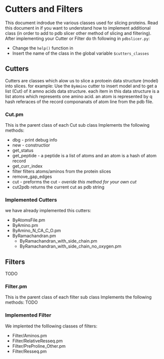 # Cutters and Filters

This document indrodue the various classes used for slicing proteins. 
Read this document in if you want to understand how to implement additional class (in order to add to pdb slicer other method of slicing and filtering).
After implementing your Cutter or Filter do th following in ```pdbslicer.py```:
* Change the ```help()``` function in 
* Insert the name of the class in the global variable ```$cutters_classes```

## Cutters
Cutters are classes which alow us to slice a protoein data structure (model) into slices.
for example: Use  the ```ByAmino``` cutter to insert model and to get a list (Cut) of it amno acids data structure.
each item in this data structure is a list atoms which represents one amino acid.
an atom is represented by q hash referaces of the record componanats of atom line from the pdb file.

### Cut.pm
This is the parent class of each Cut sub class
Implements the following methods:
* dbg - print debug info
* new - constructior 
* get_status  
* get_peptide  - a peptide is a list of atoms and an atom is a hash of atom record
* get_curr_index 
* filter  filters atoms/aminos from the protein slices
* remove_gap_edges 
* cut  - preforms the cut - *overide this method for your own cut*
* cut2pdb returns the current cut as pdb string

### Implemented Cutters

we have already implemented this cutters:
* ByAtomsFile.pm
* ByAmino.pm
* ByAmino_N_CA_C_O.pm
* ByRamachandran.pm
	* ByRamachandran_with_side_chain.pm
	* ByRamachandran_with_side_chain_no_oxygen.pm

## Filters 
TODO

### Filter.pm
This is the parent class of each filter sub class
Implements the following methods:
TODO
 
### Implemented Filter
We implented the folllowing classes of filters:
* Filter/Aminos.pm
* Filter/RelativeResseq.pm
* Filter/PreProline_Other.pm
* Filter/Resseq.pm

